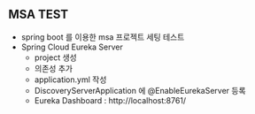 ## MSA TEST

* spring boot 를 이용한 msa 프로젝트 세팅 테스트
* Spring Cloud Eureka Server
  * project 생성
  * 의존성 추가
  * application.yml 작성
  * DiscoveryServerApplication 에 @EnableEurekaServer 등록
  * Eureka Dashboard : http://localhost:8761/